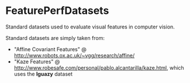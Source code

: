 FeaturePerfDatasets
===================

Standard datasets used to evaluate visual features in computer vision.

Standard datasets are simply taken from:
- "Affine Covariant Features" @ http://www.robots.ox.ac.uk/~vgg/research/affine/
- "Kaze Features" @ http://www.robesafe.com/personal/pablo.alcantarilla/kaze.html, which uses the __Iguazy__ dataset
